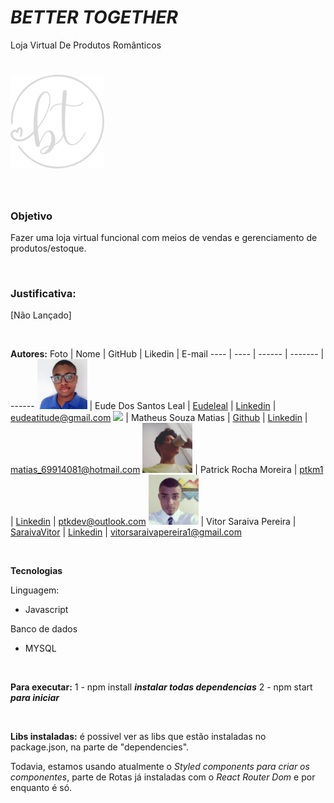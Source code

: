 #
# *BETTER TOGETHER*
Loja Virtual De Produtos Românticos

# <img src="src/assets/logo.svg" width="150px" />

<br>

### **Objetivo**
Fazer uma loja virtual funcional com meios de vendas e gerenciamento de produtos/estoque.

<br>

### **Justificativa:**
 [Não Lançado]

 <br>

 **Autores:**
Foto | Nome | GitHub | Likedin | E-mail
---- | ---- | ------ | ------- | ------
<img src="Doc/EudeLeal.jpg" width="80px"> | Eude Dos Santos Leal | [Eudeleal](https://github.com/eudeleal) | [Linkedin](https://www.linkedin.com/in/eude-leal-0223931ab/) | eudeatitude@gmail.com
<img src="https://avatars1.githubusercontent.com/u/65677371?s=460&u=871413d3972d74aa0b205f064b718f79f8d48c00&v=4" width="80px"> | Matheus Souza Matias | [Github](https://github.com/matias96321) | [Linkedin](https://www.linkedin.com/in/matheus-matias-011bb5197/) | matias_69914081@hotmail.com
<img src="Doc/PatrickRocha.png" width="80px"> | Patrick Rocha Moreira | [ptkm1](https://github.com/ptkm1) | [Linkedin](https://www.linkedin.com/in/ptkm1/) | ptkdev@outlook.com
<img src="Doc/SaraivaVitor.jpg" width="80px"> | Vitor Saraiva Pereira | [SaraivaVitor](https://github.com/SaraivaVitor) | [Linkedin](https://www.linkedin.com/in/vitor-pereira-799a421ab) | vitorsaraivapereira1@gmail.com

<br>

**Tecnologias**

Linguagem:

- Javascript


Banco de dados

- MYSQL

<br>

**Para executar:**
1 - npm install ***instalar todas dependencias***
2 - npm start ***para iniciar***

<br>

**Libs instaladas:**
é possivel ver as libs que estão instaladas no package.json, na parte de "dependencies".

Todavia, estamos usando atualmente o *Styled components para criar os componentes*, parte de Rotas já instaladas com o *React Router Dom* e por enquanto é só.
